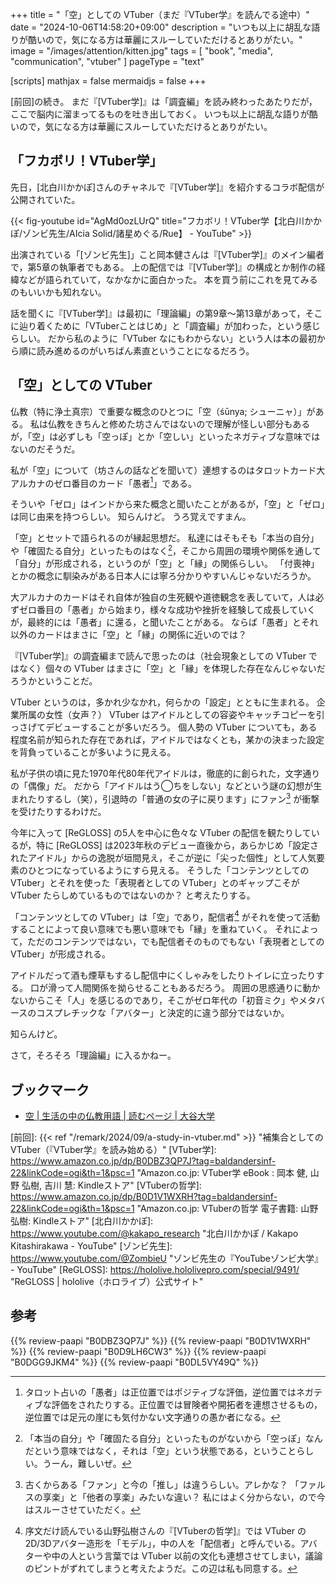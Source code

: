 +++
title = "「空」としての VTuber（まだ『VTuber学』を読んでる途中）"
date =  "2024-10-06T14:58:20+09:00"
description = "いつも以上に胡乱な語りが酷いので，気になる方は華麗にスルーしていただけるとありがたい。"
image = "/images/attention/kitten.jpg"
tags = [ "book", "media", "communication", "vtuber" ]
pageType = "text"

[scripts]
  mathjax = false
  mermaidjs = false
+++

[前回]の続き。
まだ『[VTuber学]』は「調査編」を読み終わったあたりだが，ここで脳内に溜まってるものを吐き出しておく。
いつも以上に胡乱な語りが酷いので，気になる方は華麗にスルーしていただけるとありがたい。

## 「フカボリ！VTuber学」

先日，[北白川かかぽ]さんのチャネルで『[VTuber学]』を紹介するコラボ配信が公開されていた。

{{< fig-youtube id="AgMd0ozLUrQ" title="フカボリ！VTuber学【北白川かかぽ/ゾンビ先生/AIcia Solid/諸星めぐる/Rue】 - YouTube" >}}

出演されている「[ゾンビ先生]」こと岡本健さんは『[VTuber学]』のメイン編者で，第5章の執筆者でもある。
上の配信では『[VTuber学]』の構成とか制作の経緯などが語られていて，なかなかに面白かった。
本を買う前にこれを見てみるのもいいかも知れない。

話を聞くに『[VTuber学]』は最初に「理論編」の第9章〜第13章があって，そこに辿り着くために「VTuberことはじめ」と「調査編」が加わった，という感じらしい。
だから私のように「VTuber なにもわからない」という人は本の最初から順に読み進めるのがいちばん素直ということになるだろう。

## 「空」としての VTuber

仏教（特に浄土真宗）で重要な概念のひとつに「空（śūnya; シューニャ）」がある。
私は仏教をきちんと修めた坊さんではないので理解が怪しい部分もあるが，「空」は必ずしも「空っぽ」とか「空しい」といったネガティブな意味ではないのだそうだ。

私が「空」について（坊さんの話などを聞いて）連想するのはタロットカード大アルカナのゼロ番目のカード「愚者[^z1]」である。

[^z1]: タロット占いの「愚者」は正位置ではポジティブな評価，逆位置ではネガティブな評価をされたりする。正位置では冒険者や開拓者を連想させるもの，逆位置では足元の崖にも気付かない文字通りの愚か者になる。

そういや「ゼロ」はインドから来た概念と聞いたことがあるが，「空」と「ゼロ」は同じ由来を持つらしい。
知らんけど。
うろ覚えですまん。

「空」とセットで語られるのが縁起思想だ。
私達にはそもそも「本当の自分」や「確固たる自分」といったものはなく[^k1]，そこから周囲の環境や関係を通して「自分」が形成される，というのが「空」と「縁」の関係らしい。
「付喪神」とかの概念に馴染みがある日本人には寧ろ分かりやすいんじゃないだろうか。

[^k1]: 「本当の自分」や「確固たる自分」といったものがないから「空っぽ」なんだという意味ではなく，それは「空」という状態である，ということらしい。うーん，難しいぜ。

大アルカナのカードはそれ自体が独自の生死観や道徳観念を表していて，人は必ずゼロ番目の「愚者」から始まり，様々な成功や挫折を経験して成長していくが，最終的には「愚者」に還る，と聞いたことがある。
ならば「愚者」とそれ以外のカードはまさに「空」と「縁」の関係に近いのでは？

『[VTuber学]』の調査編まで読んで思ったのは（社会現象としての VTuber ではなく）個々の VTuber はまさに「空」と「縁」を体現した存在なんじゃないだろうかということだ。

VTuber というのは，多かれ少なかれ，何らかの「設定」とともに生まれる。
企業所属の女性（女声？） VTuber はアイドルとしての容姿やキャッチコピーを引っさげてデビューすることが多いだろう。
個人勢の VTuber についても，ある程度名前が知られた存在であれば，アイドルではなくとも，某かの決まった設定を背負っていることが多いように見える。

私が子供の頃に見た1970年代80年代アイドルは，徹底的に創られた，文字通りの「偶像」だ。
だから「アイドルはう◯ちをしない」などという謎の幻想が生まれたりするし（笑），引退時の「普通の女の子に戻ります」にファン[^f1] が衝撃を受けたりするわけだ。

[^f1]: 古くからある「ファン」と今の「推し」は違うらしい。アレかな？ 「ファルスの享楽」と「他者の享楽」みたいな違い？ 私にはよく分からない，ので今はスルーさせていただく。

今年に入って [ReGLOSS] の5人を中心に色々な VTuber の配信を観たりしているが，特に [ReGLOSS] は2023年秋のデビュー直後から，あらかじめ「設定されたアイドル」からの逸脱が垣間見え，そこが逆に「尖った個性」として人気要素のひとつになっているようにすら見える。
そうした「コンテンツとしての VTuber」とそれを使った「表現者としての VTuber」とのギャップこそが VTuber たらしめているものではないのか？ と考えたりする。

「コンテンツとしての VTuber」は「空」であり，配信者[^v1] がそれを使って活動することによって良い意味でも悪い意味でも「縁」を重ねていく。
それによって，ただのコンテンツではない，でも配信者そのものでもない「表現者としての VTuber」が形成される。

[^v1]: 序文だけ読んでいる山野弘樹さんの『[VTuberの哲学]』では VTuber の2D/3Dアバター造形を「モデル」，中の人を「配信者」と呼んでいる。アバターや中の人という言葉では VTuber 以前の文化も連想させてしまい，議論のピントがずれてしまうと考えたようだ。この辺は私も同意する。

アイドルだって酒も煙草もするし配信中にくしゃみをしたりトイレに立ったりする。
口が滑って人間関係を拗らせることもあるだろう。
周囲の思惑通りに動かないからこそ「人」を感じるのであり，そこがゼロ年代の「初音ミク」やメタバースのコスプレチックな「アバター」と決定的に違う部分ではないか。

知らんけど。

さて，そろそろ「理論編」に入るかねー。

## ブックマーク

- [空 | 生活の中の仏教用語 | 読むページ | 大谷大学](https://www.otani.ac.jp/yomu_page/b_yougo/nab3mq0000000qvz.html)

[前回]: {{< ref "/remark/2024/09/a-study-in-vtuber.md" >}} "補集合としての VTuber（『VTuber学』を読み始める）"
[VTuber学]: https://www.amazon.co.jp/dp/B0DBZ3QP7J?tag=baldandersinf-22&linkCode=ogi&th=1&psc=1 "Amazon.co.jp: VTuber学 eBook : 岡本 健, 山野 弘樹, 吉川 慧: Kindleストア"
[VTuberの哲学]: https://www.amazon.co.jp/dp/B0D1V1WXRH?tag=baldandersinf-22&linkCode=ogi&th=1&psc=1 "Amazon.co.jp: VTuberの哲学 電子書籍: 山野 弘樹: Kindleストア"
[北白川かかぽ]: https://www.youtube.com/@kakapo_research "北白川かかぽ / Kakapo Kitashirakawa - YouTube"
[ゾンビ先生]: https://www.youtube.com/@ZombieU "ゾンビ先生の『YouTubeゾンビ大学』 - YouTube"
[ReGLOSS]: https://hololive.hololivepro.com/special/9491/ "ReGLOSS | hololive（ホロライブ）公式サイト"

## 参考

{{% review-paapi "B0DBZ3QP7J" %}} <!-- VTuber学 -->
{{% review-paapi "B0D1V1WXRH" %}} <!-- VTuberの哲学 -->
{{% review-paapi "B0D9LH6CW3" %}} <!-- あくまのかんづめ〜周防パトラのエッセイ集〜 -->
{{% review-paapi "B0DGG9JKM4" %}} <!-- フィーリングラデーション Feelingradation ReGLOSS フィーリングラデーション -->
{{% review-paapi "B0DL5VY49Q" %}} <!-- まいたけダンス 儒烏風亭らでん -->
